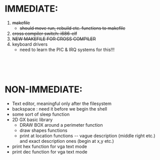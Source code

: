 # IMMEDIATE:
1. ~~makefile~~
    -  ~~should move run, rebuild etc. functions to makefile~~
2. ~~cross compiler switch: i686-elf~~
3. ~~NEW MAKEFILE FOR CROSS COMPILER~~
6. keyboard drivers
    - need to learn the PIC & IRQ systems for this!!!

$~$

$~$

# NON-IMMEDIATE:
- Text editor, meaningful only after the filesystem
- backspace : need it before we begin the shell
- some sort of sleep function
- 2D GX basic library
    - DRAW BOX around a perimeter function
    - draw shapes functions
    - print at location functions -- vague description (middle right etc.) and exact description ones (begin at x,y etc.)
- print hex function for vga text mode
- print dec function for vga text mode